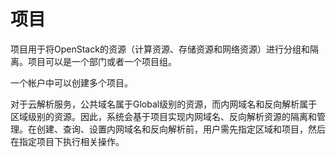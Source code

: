 # 项目<a name="zh-cn_topic_0070518924"></a>

项目用于将OpenStack的资源（计算资源、存储资源和网络资源）进行分组和隔离。项目可以是一个部门或者一个项目组。

一个帐户中可以创建多个项目。

对于云解析服务，公共域名属于Global级别的资源，而内网域名和反向解析属于区域级别的资源。因此，系统会基于项目实现内网域名、反向解析资源的隔离和管理。在创建、查询、设置内网域名和反向解析前，用户需先指定区域和项目，然后在指定项目下执行相关操作。


